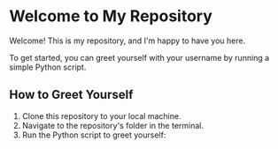 # Welcome to My Repository

Welcome! This is my repository, and I'm happy to have you here. 

To get started, you can greet yourself with your username by running a simple Python script.

## How to Greet Yourself

1. Clone this repository to your local machine.
2. Navigate to the repository's folder in the terminal.
3. Run the Python script to greet yourself:
